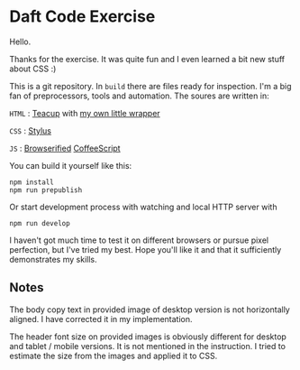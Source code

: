 Daft Code Exercise
==================

Hello.

Thanks for the exercise. It was quite fun and I even learned a bit new stuff about CSS :)

This is a git repository. In `build` there are files ready for inspection. I'm a big fan of preprocessors, tools and automation. The soures are written in:

`HTML`  :
  [Teacup](http://goodeggs.github.io/teacup/) with [my own little wrapper](https://github.com/Mikrosekcja/teacup-view)

`CSS` :
  [Stylus](https://learnboost.github.io/stylus/)

`JS`  :
  [Browserified](http://browserify.org/) [CoffeeScript](http://coffeescript.org/)

You can build it yourself like this:

```
npm install
npm run prepublish
```

Or start development process with watching and local HTTP server with

```
npm run develop
```

I haven't got much time to test it on different browsers or pursue pixel perfection, but I've tried my best. Hope you'll like it and that it sufficiently demonstrates my skills.

Notes
-----

The body copy text in provided image of desktop version is not horizontally aligned. I have corrected it in my implementation.

The header font size on provided images is obviously different for desktop and tablet / mobile versions. It is not mentioned in the instruction. I tried to estimate the size from the images and applied it to CSS.
